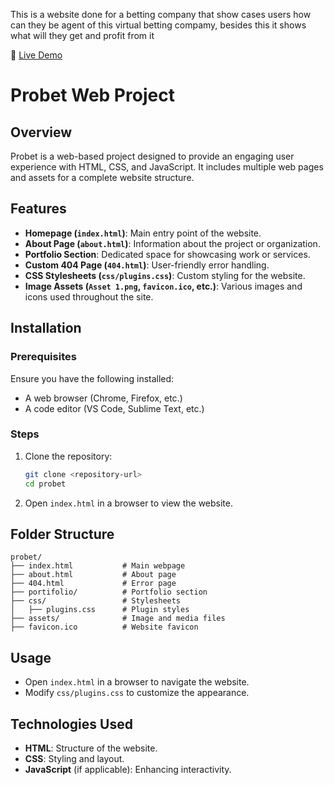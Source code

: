 This is a website done for a betting company that show cases users how can they be agent of this virtual betting compamy, besides this it shows what will they get and profit from it 




🔗 [Live Demo](https://pro-bets.vercel.app/)



# Probet Web Project

## Overview
Probet is a web-based project designed to provide an engaging user experience with HTML, CSS, and JavaScript. It includes multiple web pages and assets for a complete website structure.

## Features
- **Homepage (`index.html`)**: Main entry point of the website.
- **About Page (`about.html`)**: Information about the project or organization.
- **Portfolio Section**: Dedicated space for showcasing work or services.
- **Custom 404 Page (`404.html`)**: User-friendly error handling.
- **CSS Stylesheets (`css/plugins.css`)**: Custom styling for the website.
- **Image Assets (`Asset 1.png`, `favicon.ico`, etc.)**: Various images and icons used throughout the site.

## Installation
### Prerequisites
Ensure you have the following installed:
- A web browser (Chrome, Firefox, etc.)
- A code editor (VS Code, Sublime Text, etc.)

### Steps
1. Clone the repository:
   ```sh
   git clone <repository-url>
   cd probet
   ```
2. Open `index.html` in a browser to view the website.

## Folder Structure
```
probet/
├── index.html           # Main webpage
├── about.html           # About page
├── 404.html             # Error page
├── portifolio/          # Portfolio section
├── css/                 # Stylesheets
│   ├── plugins.css      # Plugin styles
├── assets/              # Image and media files
├── favicon.ico          # Website favicon
```

## Usage
- Open `index.html` in a browser to navigate the website.
- Modify `css/plugins.css` to customize the appearance.

## Technologies Used
- **HTML**: Structure of the website.
- **CSS**: Styling and layout.
- **JavaScript** (if applicable): Enhancing interactivity.

